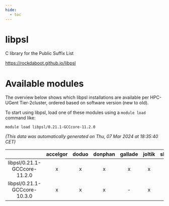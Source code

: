 ```yaml
---
hide:
  - toc
---
```


libpsl
======


C library for the Public Suffix List

https://rockdaboot.github.io/libpsl
# Available modules


The overview below shows which libpsl installations are available per HPC-UGent Tier-2cluster, ordered based on software version (new to old).

To start using libpsl, load one of these modules using a `module load` command like:

```shell
module load libpsl/0.21.1-GCCcore-11.2.0
```

*(This data was automatically generated on Thu, 07 Mar 2024 at 18:35:40 CET)*  

| |accelgor|doduo|donphan|gallade|joltik|skitty|
| :---: | :---: | :---: | :---: | :---: | :---: | :---: |
|libpsl/0.21.1-GCCcore-11.2.0|x|x|x|x|x|x|
|libpsl/0.21.1-GCCcore-10.3.0|x|x|x|-|x|x|
